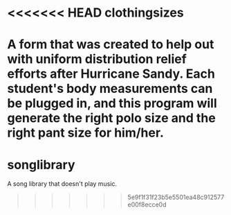 <<<<<<< HEAD
clothingsizes
=============

A form that was created to help out with uniform distribution relief efforts after Hurricane Sandy. Each student's body measurements can be plugged in, and this program will generate the right polo size and the right pant size for him/her.
=======
songlibrary
===========

A song library that doesn't play music.
>>>>>>> 5e9f1f31f23b5e5501ea48c912577e00f8ecce0d
